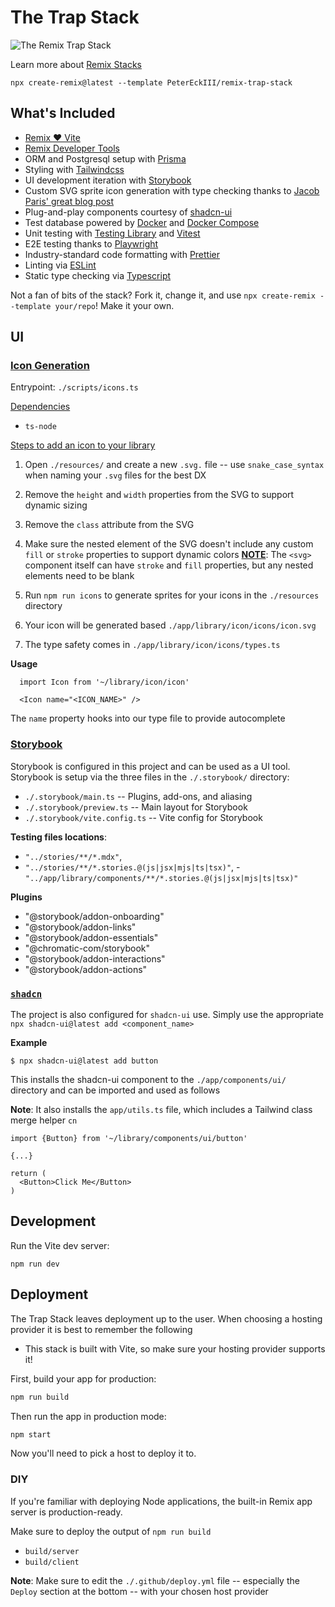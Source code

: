 # The Trap Stack

![The Remix Trap Stack](https://res.cloudinary.com/jpeckiii/image/upload/v1715532886/common/dj_concert_wuj4ph_Sharpened_cyyuzu.jpg)

Learn more about [Remix Stacks](https://remix.run/stacks)

```
npx create-remix@latest --template PeterEckIII/remix-trap-stack
```

## What's Included
- [Remix ❤️ Vite](https://remix.run/docs/en/main/future/vite)
- [Remix Developer Tools](https://remix-development-tools.fly.dev/)
- ORM and Postgresql setup with [Prisma](https://www.prisma.io/)
- Styling with [Tailwindcss](https://tailwindcss.com/)
- UI development iteration with [Storybook](https://storybook.js.org/)
- Custom SVG sprite icon generation with type checking thanks to [Jacob Paris' great blog post](https://www.jacobparis.com/content/svg-icons)
- Plug-and-play components courtesy of [shadcn-ui](https://ui.shadcn.com/)
- Test database powered by [Docker](https://www.docker.com/) and [Docker Compose](https://docs.docker.com/compose/)
- Unit testing with [Testing Library](https://testing-library.com/) and [Vitest](https://vitest.dev/)
- E2E testing thanks to [Playwright](https://playwright.dev/)
- Industry-standard code formatting with [Prettier](https://prettier.io/)
- Linting via [ESLint](https://eslint.org/)
- Static type checking via [Typescript](https://www.typescriptlang.org/)

Not a fan of bits of the stack? Fork it, change it, and use `npx create-remix --template your/repo`! Make it your own.

## UI

### <ins>Icon Generation</ins>

Entrypoint: `./scripts/icons.ts`

<ins>Dependencies</ins>

- `ts-node`

<ins>Steps to add an icon to your library</ins>

1. Open `./resources/` and create a new `.svg.` file -- use `snake_case_syntax` when naming your `.svg` files for the best DX

2. Remove the `height` and `width` properties from the SVG to support dynamic sizing

3. Remove the `class` attribute from the SVG

4. Make sure the nested element of the SVG doesn't include any custom `fill` or `stroke` properties to support dynamic colors
   <ins>**NOTE**</ins>: The `<svg>` component itself can have `stroke` and `fill` properties, but any nested elements need to be blank

5. Run `npm run icons` to generate sprites for your icons in the `./resources` directory

6. Your icon will be generated based `./app/library/icon/icons/icon.svg`

7. The type safety comes in `./app/library/icon/icons/types.ts`

**Usage**

```
  import Icon from '~/library/icon/icon'

  <Icon name="<ICON_NAME>" />
```

The `name` property hooks into our type file to provide autocomplete

### <ins>Storybook</ins>

Storybook is configured in this project and can be used as a UI tool. Storybook is setup via the three files in the `./.storybook/` directory:

- `./.storybook/main.ts` -- Plugins, add-ons, and aliasing
- `./.storybook/preview.ts` -- Main layout for Storybook
- `./.storybook/vite.config.ts` -- Vite config for Storybook

**Testing files locations**:

- `"../stories/**/*.mdx"`,
- `"../stories/**/*.stories.@(js|jsx|mjs|ts|tsx)"`, -`"../app/library/components/**/*.stories.@(js|jsx|mjs|ts|tsx)"`

**Plugins**

- "@storybook/addon-onboarding"
- "@storybook/addon-links"
- "@storybook/addon-essentials"
- "@chromatic-com/storybook"
- "@storybook/addon-interactions"
- "@storybook/addon-actions"

### <ins>`shadcn`</ins>

The project is also configured for `shadcn-ui` use. Simply use the appropriate `npx shadcn-ui@latest add <component_name>`

**Example**

```
$ npx shadcn-ui@latest add button
```

This installs the shadcn-ui component to the `./app/components/ui/` directory and can be imported and used as follows

**Note**: It also installs the `app/utils.ts` file, which includes a Tailwind class merge helper `cn`

```
import {Button} from '~/library/components/ui/button'

{...}

return (
  <Button>Click Me</Button>
)
```

## Development

Run the Vite dev server:

```shellscript
npm run dev
```

## Deployment

The Trap Stack leaves deployment up to the user. When choosing a hosting provider it is best to remember the following
* This stack is built with Vite, so make sure your hosting provider supports it!

First, build your app for production:

```sh
npm run build
```

Then run the app in production mode:

```sh
npm start
```

Now you'll need to pick a host to deploy it to.

### DIY

If you're familiar with deploying Node applications, the built-in Remix app server is production-ready.

Make sure to deploy the output of `npm run build`

- `build/server`
- `build/client`

**Note**: Make sure to edit the `./.github/deploy.yml` file -- especially the `Deploy` section at the bottom -- with your chosen host provider
